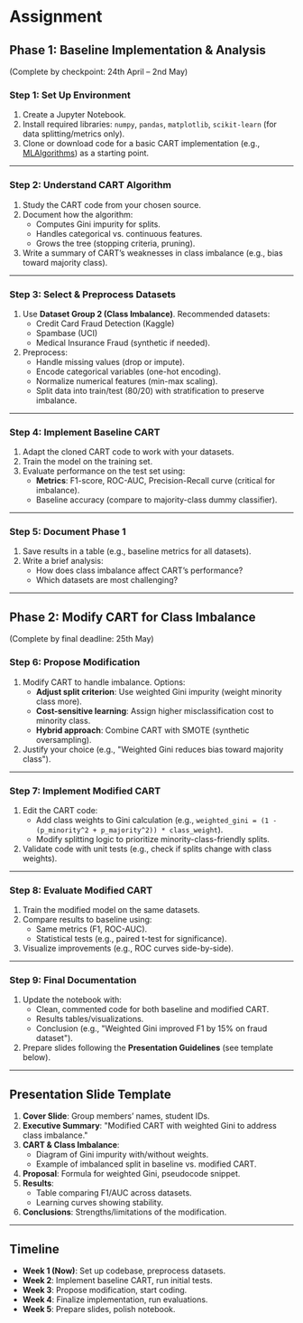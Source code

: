# Assignment

## **Phase 1: Baseline Implementation & Analysis**

(Complete by checkpoint: 24th April – 2nd May)

### **Step 1: Set Up Environment**

1. Create a Jupyter Notebook.
2. Install required libraries: `numpy`, `pandas`, `matplotlib`, `scikit-learn` (for data splitting/metrics only).
3. Clone or download code for a basic CART implementation (e.g., [MLAlgorithms](https://github.com/rushter/MLAlgorithms/tree/master)) as a starting point.

---

### **Step 2: Understand CART Algorithm**

1. Study the CART code from your chosen source.
2. Document how the algorithm:
   - Computes Gini impurity for splits.
   - Handles categorical vs. continuous features.
   - Grows the tree (stopping criteria, pruning).
3. Write a summary of CART’s weaknesses in class imbalance (e.g., bias toward majority class).

---

### **Step 3: Select & Preprocess Datasets**

1. Use **Dataset Group 2 (Class Imbalance)**. Recommended datasets:
   - Credit Card Fraud Detection (Kaggle)
   - Spambase (UCI)
   - Medical Insurance Fraud (synthetic if needed).
2. Preprocess:
   - Handle missing values (drop or impute).
   - Encode categorical variables (one-hot encoding).
   - Normalize numerical features (min-max scaling).
   - Split data into train/test (80/20) with stratification to preserve imbalance.

---

### **Step 4: Implement Baseline CART**

1. Adapt the cloned CART code to work with your datasets.
2. Train the model on the training set.
3. Evaluate performance on the test set using:
   - **Metrics**: F1-score, ROC-AUC, Precision-Recall curve (critical for imbalance).
   - Baseline accuracy (compare to majority-class dummy classifier).

---

### **Step 5: Document Phase 1**

1. Save results in a table (e.g., baseline metrics for all datasets).
2. Write a brief analysis:
   - How does class imbalance affect CART’s performance?
   - Which datasets are most challenging?

---

## **Phase 2: Modify CART for Class Imbalance**

(Complete by final deadline: 25th May)

### **Step 6: Propose Modification**

1. Modify CART to handle imbalance. Options:
   - **Adjust split criterion**: Use weighted Gini impurity (weight minority class more).
   - **Cost-sensitive learning**: Assign higher misclassification cost to minority class.
   - **Hybrid approach**: Combine CART with SMOTE (synthetic oversampling).
2. Justify your choice (e.g., "Weighted Gini reduces bias toward majority class").

---

### **Step 7: Implement Modified CART**

1. Edit the CART code:
   - Add class weights to Gini calculation (e.g., `weighted_gini = (1 - (p_minority^2 + p_majority^2)) * class_weight`).
   - Modify splitting logic to prioritize minority-class-friendly splits.
2. Validate code with unit tests (e.g., check if splits change with class weights).

---

### **Step 8: Evaluate Modified CART**

1. Train the modified model on the same datasets.
2. Compare results to baseline using:
   - Same metrics (F1, ROC-AUC).
   - Statistical tests (e.g., paired t-test for significance).
3. Visualize improvements (e.g., ROC curves side-by-side).

---

### **Step 9: Final Documentation**

1. Update the notebook with:
   - Clean, commented code for both baseline and modified CART.
   - Results tables/visualizations.
   - Conclusion (e.g., "Weighted Gini improved F1 by 15% on fraud dataset").
2. Prepare slides following the **Presentation Guidelines** (see template below).

---

## **Presentation Slide Template**

1. **Cover Slide**: Group members’ names, student IDs.
2. **Executive Summary**: "Modified CART with weighted Gini to address class imbalance."
3. **CART & Class Imbalance**:
   - Diagram of Gini impurity with/without weights.
   - Example of imbalanced split in baseline vs. modified CART.
4. **Proposal**: Formula for weighted Gini, pseudocode snippet.
5. **Results**:
   - Table comparing F1/AUC across datasets.
   - Learning curves showing stability.
6. **Conclusions**: Strengths/limitations of the modification.

---

## **Timeline**

- **Week 1 (Now)**: Set up codebase, preprocess datasets.
- **Week 2**: Implement baseline CART, run initial tests.
- **Week 3**: Propose modification, start coding.
- **Week 4**: Finalize implementation, run evaluations.
- **Week 5**: Prepare slides, polish notebook.
